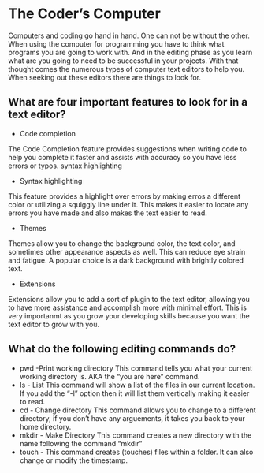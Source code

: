 # The Coder’s Computer

Computers and coding go hand in hand. One can not be without the other. When using the computer for programming you have to think what programs you are going to work with. And in the editing phase as you learn what are you going to need to be successful in your projects. With that thought comes the numerous types of computer text editors to help you. When seeking out these editors there are things to look for.

## What are four important features to look for in a text editor?

- Code completion

The Code Completion feature provides suggestions when writing code to help you complete it faster and assists with accuracy so you have less errors or typos.
syntax highlighting

- Syntax highlighting

This feature provides a highlight over errors by making erros a different color or utilizing a squiggly line under it. This makes it easier to locate any errors you have made and also makes the text easier to read.

- Themes

Themes allow you to change the background color, the text color, and sometimes other appearance aspects as well. This can reduce eye strain and fatigue. A popular choice is a dark background with brightly colored text.

- Extensions

Extensions allow you to add a sort of plugin to the text editor, allowing you to have more assistance and accomplish more with minimal effort. This is very importanmt as you grow your developing skills because you want the text editor to grow with you.

## What do the following editing commands do?

- pwd -Print working directory
This command tells you what your current working directory is. AKA the “you are here” command.
- ls - List
This command will show a list of the files in our current location. If you add the “-l” option then it will list them vertically making it easier to read.
- cd - Change directory
This command allows you to change to a different directory, if you don’t have any arguements, it takes you back to your home directory.
- mkdir - Make Directory
This command creates a new directory with the name following the command “mkdir”
- touch - This command creates (touches) files within a folder. It can also change or modify the timestamp.